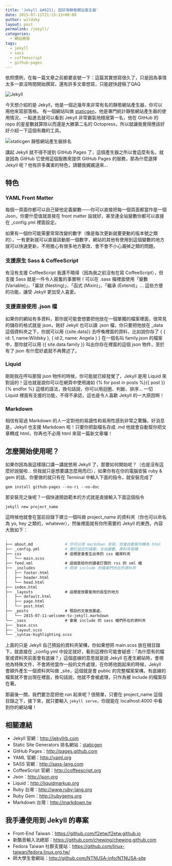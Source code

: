 ```yaml
---
title: 'Jekyll &#8211; 超好用靜態網站產生器'
date: 2015-07-11T21:15:13+08:00
author: wildsky
layout: post
permalink: /jekyll/
categories:
  - 網站開發
tags:
  - jekyll
  - sass
  - coffeescript
  - github-pages
---
```


依照慣例，在每一篇文章之前都要哀號一下：這篇其實想寫很久了，只是因為事情太多一直沒時間開始撰寫，還有許多文章想寫，只能趕快趕稿了QAQ

![Jekyll](http://wildsky.cc/blog-images/2015/07/jekyll.png)

今天想介紹的是 Jekyll，他是一個近幾年來非常有名的靜態網站產生器，你可以用他來寫部落格。
有一個網站叫做 <a href="https://www.staticgen.com/">staticgen</a>，他是專門統計靜態網站產生器的使用情況，一點進去就可以看到 Jekyll 非常霸氣地穩居第一名，他在 GitHub 的 repo 的星星數就算除以而還是大勝第二名的 Octopress，所以就讓我覺得應該好好介紹一下這個有趣的工具。

![staticgen 靜態網站產生器排名](http://wildsky.cc/blog-images/2015/07/2015-07-11-19-40-00-的螢幕擷圖.png)

講起 Jekyll 就不得不提到 GitHub Pages 了，這個產生器之所以會這麼有名，就是因為 GitHub 它使用這個服務來提供 GitHub Pages 的服務，那為什麼選擇 Jekyll 呢？他有許多厲害的特色，請聽我娓娓道來…

## 特色

### YAML Front Matter

每個一頁面你都可以自己替他定義變數——你可以直接把每一個頁面都當作是一個 Json，你要什麼值就直接在 front matter 設就好，甚至連全站變數你都可以直接在 _config.yml 裡面設定。

如果有一個你可能需要常常改變的數字（像是每次更新就要更動的版本號之類的），一有更新就可以直接該動那一個數字，網站的其他有使用到這個變數的地方就可以快速更新，不用擔心有很多地方要改、會不會不小心漏掉之類的問題。

### 支援原生 Sass & CoffeeScript

有沒有支援 CoffeeScript 我還不曉得（因為我之前沒有在寫 CoffeeScript），但支援 Sass 就是一件令人振奮的事實啊！可以在 .sass 檔裡面使用「變數 (Variable)」、「巢狀 (Nesting)」、「函式 (Mixin)」、「繼承 (Extend)」&#8230; 這些方便的功能，讓受 Jekyll 更加受人喜愛。

### 支援直接使用 .json 檔

如果你的網站有多資料，那你就可能會想要把他放在一個單獨的檔案裡面，很常見的儲存的格式就是 json，剛好 Jekyll 也可以讀 .json 檔，你只要把他放在 _data 這個資料夾之下，你就可以用 {{<span class="pl-s1">site.<span class="pl-c1">data</span></span>}} 去呼喚裡面的資料，比如說你存了 { { id: 1, name:Wildsky }, { id:2, name: Angela } } 在一個名叫 family.json 的檔案中，那你就可以用 {{ site.data.family }} 叫出你存在裡面的這個 json 物件，至於有了 json 有什麼好處就不再贅述了。

### Liquid

剛剛我在呼叫那個 json 物件的時候，你可能就已經發覺了，Jekyll 是用 Liquid 來對話的！這也就是說你可以在網頁中使用諸如 {% for post in posts %}{{ post }}{% endfor %} 這樣的語法，換句話說，你可以用迴圈、判斷、排序… 一切 Liquid 裡面有支援的功能，不得不承認，這也是令人喜歡 Jekyll 的一大原因啊！

### Markdown

相信有寫過 Markdown 的人一定對他的易讀性和易用性感到非常之驚豔，好消息是，Jekyll 也支援 Markdown 啦！只要你把副檔名存成 .md 他就會自動幫你把文章轉成 html，你再也不必用 html 來寫一篇新文章囉！

## 怎麼開始使用呢？

如果你因為我這樣隨口講一講就想用 Jekyll 了，那要如何開始呢？（也是沒有這麼好說服啦… 但我就只是想要講怎麼用而已），如果你有在你的電腦安裝 ruby & gem 的話，你要做的就只有在 Terminal 中輸入下面的指令，就安裝完成了

`gem install github-pages --no-ri --no-doc`

那安裝完之後呢？一個快速開啟範本的方式就是直接輸入下面這個指令

`jekyll new project_name`

這時候他就會在當前目錄下建立一個叫做 project_name 的資料夾（你也可以命名為 yo, hey 之類的，whatever），然後裡面就有你所需要的 Jekyll 的東西，內容大致如下：

```bash
.
├── about.md              # 你可以用 markdown 來寫，他會自動幫你轉為 html
├── _config.yml           # 關於設定的檔案，全站變數、資料夾架構
├── css                   # 這裡是會產生出來的 css 檔資料夾
│   └── main.scss
├── feed.xml              # 這個是給你的讀者訂閱的 rss 的 xml 檔
├── _includes             # 用來 include 的檔案們所在的資料夾
│   ├── footer.html
│   ├── header.html
│   └── head.html
├── index.html
├── _layouts              # 這裡是放要套用的版型的地方
│   ├── default.html
│   ├── page.html
│   └── post.html
├── _posts                # 預設的文章放置處，
│   └── 2015-07-11-welcome-to-jekyll.markdown
└── _sass                 # 會被 include 的 sass 檔們所在的資料夾
├── _base.scss
├── _layout.scss
└── _syntax-highlighting.scss
```

上面的只是 Jekyll 自己預設的資料夾架構，你如果想把 main.scss 放在根目錄下，就直接在 _config.yml 中設定就好，看到這裡你可能會疑惑：「為什麼有的檔案或資料夾前面會有底線？」這個底線的意思就是說 Jekyll 在產生網站時，會視他為特殊文件，不會將他當作一般的文件處理，在你將他跑起來的時候，Jekyll 會額外產生一個資料夾叫做 _site，這個就是會 public 的完整檔案架構，有底線的檔案就不會出現在裡面，換句話說，他就不會被處理，只作為被 include 的檔案存在著。

那最後一關，我們要怎麼把他 run 起來呢？很簡單，只要在 project_name 這個目錄之下，接下來，就只要輸入 `jekyll serve`，你就能在 localhost:4000 中看到你的網站囉！

## 相關連結

- Jekyll 官網：<http://jekyllrb.com>
- Static Site Generators 排名網站：[staticgen](https://www.staticgen.com/)
- GitHub Pages：<http://pages.github.com>
- YAML 官網：<http://yaml.org>
- SASS 官網：<http://sass-lang.com>
- CoffeeScript 官網：<http://coffeescript.org>
- Json：<http://json.org>
- Liquid：<http://liquidmarkup.org>
- Ruby 台灣：<http://www.ruby-lang.org>
- Ruby Gem：<http://rubygems.org>
- Markdown 台灣：<http://markdown.tw>

## 我手邊使用到 Jekyll 的專案

- Front-End Taiwan：<https://github.com/f2etw/f2etw.github.io>
- 新酷音輸入法總部：<https://github.com/chewing/chewing.github.com>
- Fedora Taiwan 社群支援站：<https://github.com/linux-taiwan/fedora.linux.org.tw/>
- 師大學生會網站：<http://github.com/NTNUSA-info/NTNUSA-site>
